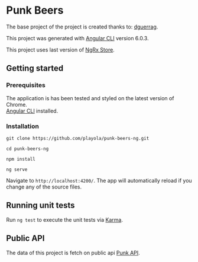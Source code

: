# Punk Beers

The base project of the project is created thanks to: [dguerrag](https://github.com/dguerrag).<br />

This project was generated with [Angular CLI](https://github.com/angular/angular-cli) version 6.0.3.

This project uses last version of [NgRx Store](https://github.com/ngrx/store).

## Getting started
### Prerequisites
The application is has been tested and styled on the latest version of Chrome.<br />
[Angular CLI](https://github.com/angular/angular-cli) installed.

### Installation
```
git clone https://github.com/playola/punk-beers-ng.git

cd punk-beers-ng

npm install

ng serve
```
Navigate to `http://localhost:4200/`. The app will automatically reload if you change any of the source files.

## Running unit tests

Run `ng test` to execute the unit tests via [Karma](https://karma-runner.github.io).

## Public API

The data of this project is fetch on public api [Punk API](https://punkapi.com/documentation/v2).
